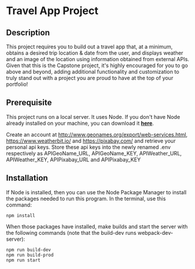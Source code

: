 # Travel App Project

## Description

This project requires you to build out a travel app that, at a minimum, obtains a desired trip location & date from the user, and displays weather and an image of the location using information obtained from external APIs. Given that this is the Capstone project, it's highly encouraged for you to go above and beyond, adding additional functionality and customization to truly stand out with a project you are proud to have at the top of your portfolio!

## Prerequisite

This project runs on a local server. It uses Node. If you don't have Node already installed on your machine, you can download it [**here**](https://nodejs.org/en/download/).

Create an account at http://www.geonames.org/export/web-services.html, https://www.weatherbit.io/ and https://pixabay.com/ and retrieve your personal api keys. Store these api keys into the newly renamed .env respectively as APIGeoName_URL, APIGeoName_KEY, APIWeather_URL, APIWeather_KEY, APIPixabay_URL and APIPixabay_KEY

## Installation

If Node is installed, then you can use the Node Package Manager to install the packages needed to run this program. In the terminal, use this command:

```
npm install
```

When those packages have installed, make builds and start the server with the following commands (note that the build-dev runs webpack-dev-server):

```
npm run build-dev
npm run build-prod
npm run start
```
